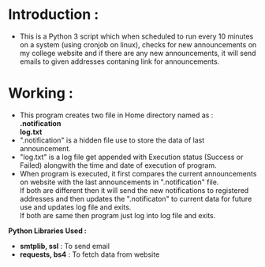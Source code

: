 # Introduction : 
* This is a Python 3 script which when scheduled to run every 10 minutes on a system (using cronjob on linux), checks for new announcements on my college website and if there are any new announcements, it will send emails to given addresses contaning link for announcements.

# Working :
* This program creates two file in Home directory named as :  
**.notification**  
**log.txt**  
* ".notification" is a hidden file use to store the data of last announcement.  
* "log.txt" is a log file get appended with Execution status (Success or Failed) alongwith the time and date of execution of program.  
* When program is executed, it first compares the current announcements on website with the last announcements in ".notification" file.  
If both are different then it will send the new notifications to registered addresses and then updates the ".notificaton" to current data for future use and updates log file and exits.  
If both are same then program just log into log file and exits.

**Python Libraries Used :**  
* **smtplib, ssl** : To send email
* **requests, bs4** : To fetch data from website
